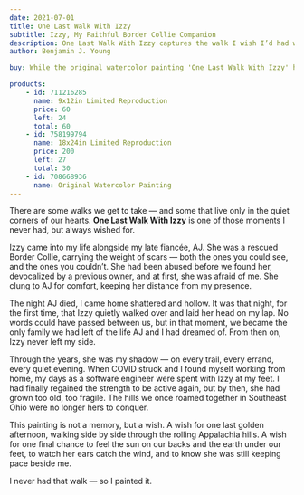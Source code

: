 ```yaml
---
date: 2021-07-01
title: One Last Walk With Izzy
subtitle: Izzy, My Faithful Border Collie Companion
description: One Last Walk With Izzy captures the walk I wish I’d had with my rescued Border Collie, Izzy, in her final days. Adopted alongside my late fiancée, AJ, Izzy overcame a painful past to become my constant companion after AJ's passing. In her youth, she roamed the rolling hills of Southeast Ohio by my side, but by the time I was healthy enough to walk them again, she had grown too old. This painting is my way of giving us that one last walk we never got to take.
author: Benjamin J. Young

buy: While the original watercolor painting 'One Last Walk With Izzy' has been sold, limited edition limited reproductions are still available in various sizes. This emotionally resonant piece continues to connect with collectors, and these high-quality prints offer a meaningful way to bring its story into your own space.

products:
    - id: 711216285
      name: 9x12in Limited Reproduction
      price: 60
      left: 24
      total: 60
    - id: 758199794
      name: 18x24in Limited Reproduction
      price: 200
      left: 27
      total: 30
    - id: 708668936
      name: Original Watercolor Painting
---
```


There are some walks we get to take — and some that live only in the quiet corners of our hearts. **One Last Walk With Izzy** is one of those moments I never had, but always wished for.

<!--more-->

Izzy came into my life alongside my late fiancée, AJ. She was a rescued Border Collie, carrying the weight of scars — both the ones you could see, and the ones you couldn’t. She had been abused before we found her, devocalized by a previous owner, and at first, she was afraid of me. She clung to AJ for comfort, keeping her distance from my presence.

The night AJ died, I came home shattered and hollow. It was that night, for the first time, that Izzy quietly walked over and laid her head on my lap. No words could have passed between us, but in that moment, we became the only family we had left of the life AJ and I had dreamed of. From then on, Izzy never left my side.

Through the years, she was my shadow — on every trail, every errand, every quiet evening. When COVID struck and I found myself working from home, my days as a software engineer were spent with Izzy at my feet. I had finally regained the strength to be active again, but by then, she had grown too old, too fragile. The hills we once roamed together in Southeast Ohio were no longer hers to conquer.

This painting is not a memory, but a wish. A wish for one last golden afternoon, walking side by side through the rolling Appalachia hills. A wish for one final chance to feel the sun on our backs and the earth under our feet, to watch her ears catch the wind, and to know she was still keeping pace beside me.

I never had that walk — so I painted it.